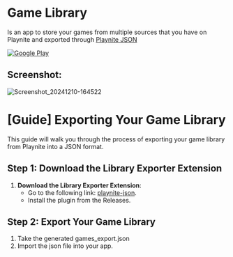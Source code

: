 # Game Library

Is an app to store your games from multiple sources that you have on Playnite and exported through [Playnite JSON](https://github.com/zachvlat/playnite-json)

[![Google Play](https://play.google.com/intl/en_us/badges/static/images/badges/en_badge_web_generic.png)](https://play.google.com/store/apps/details?id=com.zachvlat.gamelibrary)

## Screenshot:

![Screenshot_20241210-164522](https://github.com/user-attachments/assets/e4cd8b32-c227-49a4-97b8-c46b69226cc7)


# [Guide] Exporting Your Game Library

This guide will walk you through the process of exporting your game library from Playnite into a JSON format.

## Step 1: Download the Library Exporter Extension

1. **Download the Library Exporter Extension**: 
   - Go to the following link: [playnite-json](https://github.com/zachvlat/playnite-json).
   - Install the plugin from the Releases.

## Step 2: Export Your Game Library

1. Take the generated games_export.json
2. Import the json file into your app.
